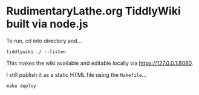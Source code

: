 # RudimentaryLathe.org TiddlyWiki built via node.js

To run, cd into directory and...

`tiddlywiki ./ --listen`

This makes the wiki available and editable locally via https://127.0.0.1:8080.

I still publish it as a static HTML file using the `Makefile`...

`make deploy`


